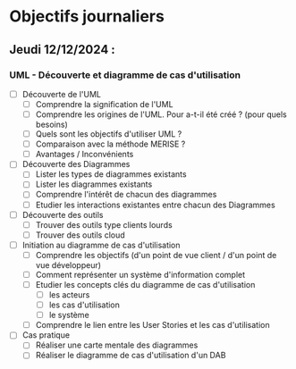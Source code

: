# Objectifs journaliers

## Jeudi 12/12/2024 :

### UML - Découverte et diagramme de cas d'utilisation

- [ ] Découverte de l'UML
  - [ ] Comprendre la signification de l'UML
  - [ ] Comprendre les origines de l'UML. Pour a-t-il été créé ? (pour quels besoins)
  - [ ] Quels sont les objectifs d'utiliser UML ?
  - [ ] Comparaison avec la méthode MERISE ?
  - [ ] Avantages / Inconvénients

- [ ] Découverte des Diagrammes
  - [ ] Lister les types de diagrammes existants
  - [ ] Lister les diagrammes existants
  - [ ] Comprendre l'intérêt de chacun des diagrammes
  - [ ] Etudier les interactions existantes entre chacun des Diagrammes

- [ ] Découverte des outils
  - [ ] Trouver des outils type clients lourds
  - [ ] Trouver des outils cloud
  
- [ ] Initiation au diagramme de cas d'utilisation
  - [ ] Comprendre les objectifs (d'un point de vue client / d'un point de vue développeur)
  - [ ] Comment représenter un système d'information complet
  - [ ] Etudier les concepts clés du diagramme de cas d'utilisation
    - [ ]  les acteurs
	- [ ] les cas d'utilisation
	- [ ] le système
  - [ ] Comprendre le lien entre les User Stories et les cas d'utilisation
  
- [ ] Cas pratique
  - [ ] Réaliser une carte mentale des diagrammes
  - [ ] Réaliser le diagramme de cas d'utilisation d'un DAB
